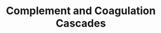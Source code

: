 ---
annotations:
- type: Pathway Ontology
  value: complement system pathway
- type: Pathway Ontology
  value: coagulation cascade pathway
- type: Pathway Ontology
  value: hemostasis pathway
authors:
- MaintBot
- AlexanderPico
- Ariutta
description: ''
last-edited: 2016-08-23
organisms:
- Pan troglodytes
redirect_from:
- /index.php/Pathway:WP938
- /instance/WP938
schema-jsonld:
- '@context': https://schema.org/
  '@id': https://wikipathways.github.io/pathways/WP938.html
  '@type': Dataset
  creator:
    '@type': Organization
    name: WikiPathways
  description: ''
  keywords:
  - PLG
  - PROC
  - SERPIND1
  - CRRY
  - C1R
  - F9
  - SERPINA5
  - SERPING1
  - MASP2
  - Daf1
  - Fibrin monomer
  - C3AR1
  - TFPI
  - ADN
  - FGB
  - KNG1
  - F10
  - H2-BF
  - PLAUR
  - F7
  - C7
  - CPB2
  - SERPINC1
  - KLKB1
  - SERPINA1
  - C1QC
  - CFH
  - F13B
  - C9
  - MBL1
  - BDKRB1
  - Daf2
  - C5AR1
  - F3
  - C4BP
  - SERPINE1
  - C3
  - CD46
  - Bradykinin
  - C1QB
  - CFI
  - C1QA
  - C4
  - CD59A
  - '109821'
  - PLAT
  - C6
  - CR1
  - C1S
  - F2R
  - CR2
  - VWF
  - SERPINF2
  - F12
  - A2M
  - PROS1
  - F5
  - F8
  - PLAU
  - THBD
  - MASP1
  - C8G
  - C2
  - Hc
  - F2
  license: CC0
  name: Complement and Coagulation Cascades
seo: CreativeWork
title: Complement and Coagulation Cascades
wpid: WP938
---
